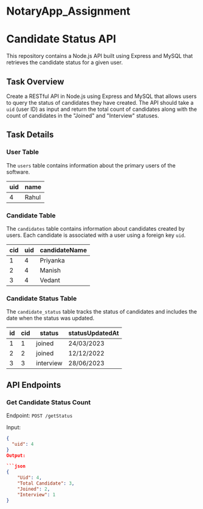 # NotaryApp_Assignment
# Candidate Status API

This repository contains a Node.js API built using Express and MySQL that retrieves the candidate status for a given user.

## Task Overview

Create a RESTful API in Node.js using Express and MySQL that allows users to query the status of candidates they have created. The API should take a `uid` (user ID) as input and return the total count of candidates along with the count of candidates in the "Joined" and "Interview" statuses.

## Task Details

### User Table

The `users` table contains information about the primary users of the software.

| uid | name   |
| --- | ------ |
| 4   | Rahul  |

### Candidate Table

The `candidates` table contains information about candidates created by users. Each candidate is associated with a user using a foreign key `uid`.

| cid | uid | candidateName |
| --- | --- | ------------- |
| 1   | 4   | Priyanka      |
| 2   | 4   | Manish        |
| 3   | 4   | Vedant        |

### Candidate Status Table

The `candidate_status` table tracks the status of candidates and includes the date when the status was updated.

| id  | cid | status   | statusUpdatedAt |
| --- | --- | -------- | --------------- |
| 1   | 1   | joined   | 24/03/2023      |
| 2   | 2   | joined   | 12/12/2022      |
| 3   | 3   | interview | 28/06/2023      |

## API Endpoints

### Get Candidate Status Count

Endpoint: `POST /getStatus`

Input:

```json
{
  "uid": 4
}
Output:

```json
{
    "Uid": 4,
    "Total Candidate": 3,
    "Joined": 2,
    "Interview": 1
}
